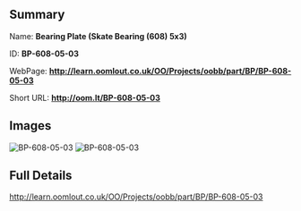 

## Summary
 
Name: __Bearing Plate (Skate Bearing (608) 5x3)__

ID: __BP-608-05-03__

WebPage: __http://learn.oomlout.co.uk/OO/Projects/oobb/part/BP/BP-608-05-03__

Short URL: __http://oom.lt/BP-608-05-03__


## Images
![BP-608-05-03](http://oomlout.com/oobb-gen/parts/BP/BP-608-05-03/BP-608-05-03_01_420.jpg)
![BP-608-05-03](http://oomlout.com/oobb-gen/parts/BP/BP-608-05-03/BP-608-05-03_420.png)




## Full Details

 http://learn.oomlout.co.uk/OO/Projects/oobb/part/BP/BP-608-05-03

